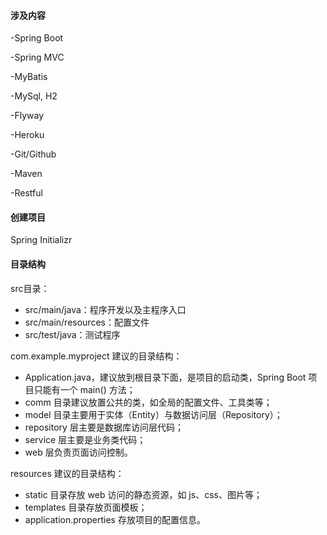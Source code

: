 #### 涉及内容

-Spring Boot

-Spring MVC

-MyBatis

-MySql, H2

-Flyway

-Heroku

-Git/Github

-Maven

-Restful

#### 创建项目

Spring Initializr

#### 目录结构

src目录：

- src/main/java：程序开发以及主程序入口
- src/main/resources：配置文件
- src/test/java：测试程序

com.example.myproject 建议的目录结构：

- Application.java，建议放到根目录下面，是项目的启动类，Spring Boot 项目只能有一个 main() 方法；
- comm 目录建议放置公共的类，如全局的配置文件、工具类等；
- model 目录主要用于实体（Entity）与数据访问层（Repository）；
- repository 层主要是数据库访问层代码；
- service 层主要是业务类代码；
- web 层负责页面访问控制。

resources 建议的目录结构：

- static 目录存放 web 访问的静态资源，如 js、css、图片等；
- templates 目录存放页面模板；
- application.properties 存放项目的配置信息。

